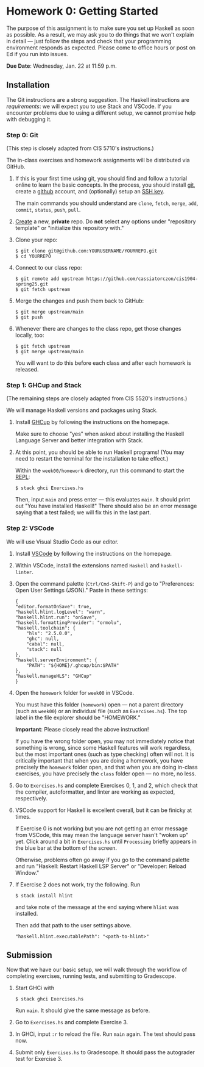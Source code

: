 # Homework 0: Getting Started

The purpose of this assignment is to make sure you set up Haskell as soon as
possible. As a result, we may ask you to do things that we won't explain in
detail — just follow the steps and check that your programming environment
responds as expected. Please come to office hours or post on Ed if you run into
issues.

**Due Date**: Wednesday, Jan. 22 at 11:59 p.m.

## Installation

The Git instructions are a strong suggestion. The Haskell instructions are
_requirements_: we will expect you to use Stack and VSCode. If you encounter problems due to using a different setup, we cannot promise help with debugging it.

### Step 0: Git

(This step is closely adapted from CIS 5710's instructions.)

The in-class exercises and homework assignments will be distributed via GitHub.

1.  If this is your first time using git, you should find and follow a tutorial
    online to learn the basic concepts. In the process, you should install
    [git](https://git-scm.com/book/en/v2/Getting-Started-Installing-Git), create
    a [github](https://github.com/join) account, and (optionally) setup an [SSH
    key](https://docs.github.com/en/authentication/connecting-to-github-with-ssh).

    The main commands you should understand are `clone`, `fetch`, `merge`, `add`, `commit`, `status`, `push`, `pull`.

2.  [Create](https://github.com/new) a new, **private** repo. Do **not** select
    any options under "repository template" or "initialize this repository
    with."

3.  Clone your repo:

    ```
    $ git clone git@github.com:YOURUSERNAME/YOURREPO.git
    $ cd YOURREPO
    ```

4.  Connect to our class repo:

    ```
    $ git remote add upstream https://github.com/cassiatorczon/cis1904-spring25.git
    $ git fetch upstream
    ```

5.  Merge the changes and push them back to GitHub:

    ```
    $ git merge upstream/main
    $ git push
    ```

6.  Whenever there are changes to the class repo, get those changes locally,
    too:

    ```
    $ git fetch upstream
    $ git merge upstream/main
    ```

    You will want to do this before each class and after each homework is
    released.

### Step 1: GHCup and Stack

(The remaining steps are closely adapted from CIS 5520's instructions.)

We will manage Haskell versions and packages using Stack.

1. Install [GHCup](https://www.haskell.org/ghcup/) by following the instructions
   on the homepage.

   Make sure to choose "yes" when asked about installing the Haskell Language
   Server and better integration with Stack.

3. At this point, you should be able to run Haskell programs! (You may need to
   restart the terminal for the installation to take effect.)

   Within the `week00/homework` directory, run this command to start the
   [REPL](https://en.wikipedia.org/wiki/Read%E2%80%93eval%E2%80%93print_loop):

   ```
   $ stack ghci Exercises.hs
   ```

   Then, input `main` and press enter — this evaluates `main`. It should print
   out "You have installed Haskell!" There should also be an error message
   saying that a test failed; we will fix this in the last part.

### Step 2: VSCode

We will use Visual Studio Code as our editor.

1.  Install [VSCode](https://code.visualstudio.com/) by following the
    instructions on the homepage.

2.  Within VSCode, install the extensions named `Haskell` and `haskell-linter`.

3.  Open the command palette (`Ctrl/Cmd-Shift-P`) and go to "Preferences: Open
    User Settings (JSON)." Paste in these settings:

    ```
    {
    "editor.formatOnSave": true,
    "haskell.hlint.logLevel": "warn",
    "haskell.hlint.run": "onSave",
    "haskell.formattingProvider": "ormolu",
    "haskell.toolchain": {
        "hls": "2.5.0.0",
        "ghc": null,
        "cabal": null,
        "stack": null
    },
    "haskell.serverEnvironment": {
        "PATH": "${HOME}/.ghcup/bin:$PATH"
    },
    "haskell.manageHLS": "GHCup"
    }
    ```

4.  Open the `homework` folder for `week00` in VSCode.

    You must have this folder (`homework`) open — not a parent directory (such
    as `week00`) or an individual file (such as `Exercises.hs`). The top label
    in the file explorer should be "HOMEWORK."

    **Important**: Please closely read the above instruction!

    If you have the
    wrong folder open, you may not immediately notice that something is wrong,
    since some Haskell features will work regardless, but the most important
    ones (such as type checking) often will not. It is critically important that
    when you are doing a homework, you have precisely the `homework` folder
    open, and that when you are doing in-class exercises, you have precisely the
    `class` folder open — no more, no less.

5.  Go to `Exercises.hs` and complete Exercises 0, 1, and 2, which check that
    the compiler, autoformatter, and linter are working as expected,
    respectively.

6.  VSCode support for Haskell is excellent overall, but it can be finicky at
    times.

    If Exercise 0 is not working but you are not getting an error message from
    VSCode, this may mean the language server hasn't "woken up" yet. Click
    around a bit in `Exercises.hs` until `Processing` briefly appears in the
    blue bar at the bottom of the screen.

    Otherwise, problems often go away if you go to the command palette and run
    "Haskell: Restart Haskell LSP Server" or "Developer: Reload Window."

7. If Exercise 2 does not work, try the following. Run

    ```
    $ stack install hlint
    ```

    and take note of the message at the end saying where `hlint` was installed.

    Then add that path to the user settings above.

    ```
    "haskell.hlint.executablePath": "<path-to-hlint>"
    ```

## Submission

Now that we have our basic setup, we will walk through the workflow of
completing exercises, running tests, and submitting to Gradescope.

1. Start GHCi with

   ```
   $ stack ghci Exercises.hs
   ```

   Run `main`. It should give the same message as before.

2. Go to `Exercises.hs` and complete Exercise 3.

3. In GHCi, input `:r` to reload the file. Run `main` again. The test should
   pass now.

4. Submit only `Exercises.hs` to Gradescope. It should pass the autograder test
   for Exercise 3.
